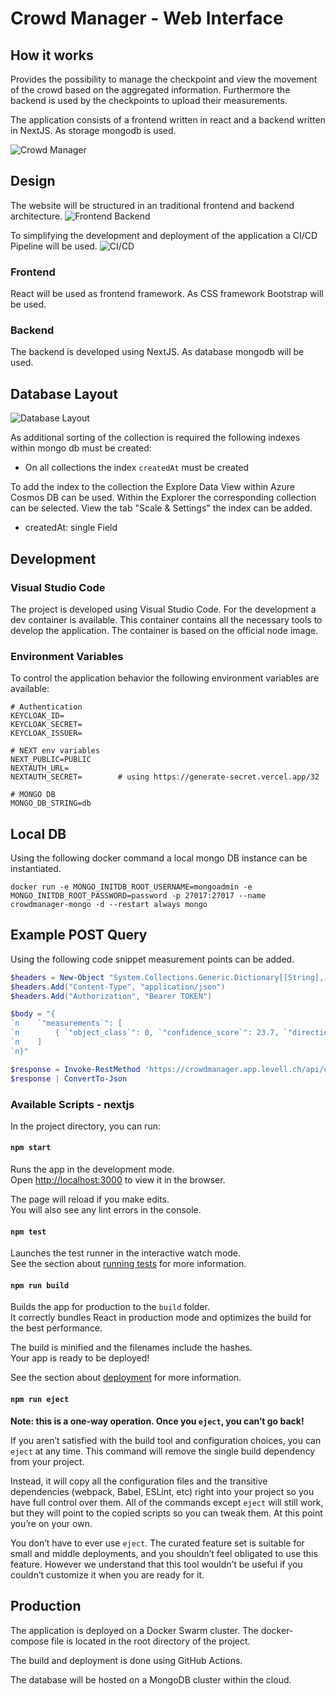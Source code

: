 # Crowd Manager - Web Interface

## How it works
Provides the possibility to manage the checkpoint and view the movement of the crowd based on the aggregated information.
Furthermore the backend is used by the checkpoints to upload their measurements.

The application consists of a frontend written in react and a backend written in NextJS. As storage mongodb is used.

![Crowd Manager](../Documentation/architecture.png)

## Design
The website will be structured in an traditional frontend and backend architecture.
![Frontend Backend](../Documentation/FrontendBackend.png)

To simplifying the development and deployment of the application a CI/CD Pipeline will be used.
![CI/CD](../Documentation/CI_CD.png)

### Frontend
React will be used as frontend framework. As CSS framework Bootstrap will be used.

### Backend
The backend is developed using NextJS. As database mongodb will be used.

## Database Layout
![Database Layout](../Documentation/DataSchema.png)

As additional sorting of the collection is required the following indexes within mongo db must be created:
- On all collections the index `createdAt` must be created

To add the index to the collection the Explore Data View within Azure Cosmos DB can be used. Within the Explorer the corresponding collection can be selected. View the tab "Scale & Settings" the index can be added.
- createdAt: single Field

## Development
### Visual Studio Code
The project is developed using Visual Studio Code. For the development a dev container is available. This container contains all the necessary tools to develop the application. The container is based on the official node image.

### Environment Variables
To control the application behavior the following environment variables are available:

    # Authentication
    KEYCLOAK_ID=
    KEYCLOAK_SECRET=
    KEYCLOAK_ISSUER=

    # NEXT env variables
    NEXT_PUBLIC=PUBLIC
    NEXTAUTH_URL=
    NEXTAUTH_SECRET=        # using https://generate-secret.vercel.app/32

    # MONGO DB
    MONGO_DB_STRING=db

## Local DB
Using the following docker command a local mongo DB instance can be instantiated.

    docker run -e MONGO_INITDB_ROOT_USERNAME=mongoadmin -e MONGO_INITDB_ROOT_PASSWORD=password -p 27017:27017 --name crowdmanager-mongo -d --restart always mongo

## Example POST Query
Using the following code snippet measurement points can be added.

```powershell
$headers = New-Object "System.Collections.Generic.Dictionary[[String],[String]]"
$headers.Add("Content-Type", "application/json")
$headers.Add("Authorization", "Bearer TOKEN")

$body = "{
`n    `"measurements`": [
`n        { `"object_class`": 0, `"confidence_score`": 23.7, `"direction`": `"`", `"measured_at`": `"2022-09-11T20:16:17.259Z`"}
`n    ]
`n}"

$response = Invoke-RestMethod 'https://crowdmanager.app.levell.ch/api/checkpoint/measurement/6305f6ad20343083bfa7debd' -Method 'POST' -Headers $headers -Body $body
$response | ConvertTo-Json
```

### Available Scripts - nextjs
In the project directory, you can run:

#### `npm start`

Runs the app in the development mode.\
Open [http://localhost:3000](http://localhost:3000) to view it in the browser.

The page will reload if you make edits.\
You will also see any lint errors in the console.

#### `npm test`

Launches the test runner in the interactive watch mode.\
See the section about [running tests](https://facebook.github.io/create-react-app/docs/running-tests) for more information.

#### `npm run build`

Builds the app for production to the `build` folder.\
It correctly bundles React in production mode and optimizes the build for the best performance.

The build is minified and the filenames include the hashes.\
Your app is ready to be deployed!

See the section about [deployment](https://facebook.github.io/create-react-app/docs/deployment) for more information.

#### `npm run eject`

**Note: this is a one-way operation. Once you `eject`, you can’t go back!**

If you aren’t satisfied with the build tool and configuration choices, you can `eject` at any time. This command will remove the single build dependency from your project.

Instead, it will copy all the configuration files and the transitive dependencies (webpack, Babel, ESLint, etc) right into your project so you have full control over them. All of the commands except `eject` will still work, but they will point to the copied scripts so you can tweak them. At this point you’re on your own.

You don’t have to ever use `eject`. The curated feature set is suitable for small and middle deployments, and you shouldn’t feel obligated to use this feature. However we understand that this tool wouldn’t be useful if you couldn’t customize it when you are ready for it.


## Production
The application is deployed on a Docker Swarm cluster. The docker-compose file is located in the root directory of the project.

The build and deployment is done using GitHub Actions.

The database will be hosted on a MongoDB cluster within the cloud.
